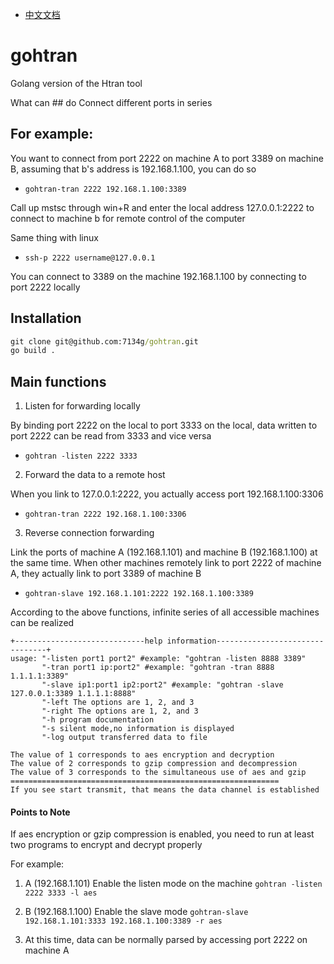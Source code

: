 - [中文文档](https://github.com/7134g/gohtran/blob/main/README_cn.md)

# gohtran
Golang version of the Htran tool

What can ## do
Connect different ports in series

## For example:
You want to connect from port 2222 on machine A to port 3389 on machine B, assuming that b's address is 192.168.1.100, you can do so

- `gohtran-tran 2222 192.168.1.100:3389`

Call up mstsc through win+R and enter the local address 127.0.0.1:2222 to connect to machine b for remote control of the computer

Same thing with linux

- `ssh-p 2222 username@127.0.0.1`

You can connect to 3389 on the machine 192.168.1.100 by connecting to port 2222 locally

## Installation
```bat
git clone git@github.com:7134g/gohtran.git
go build .
```

## Main functions
1. Listen for forwarding locally

By binding port 2222 on the local to port 3333 on the local, data written to port 2222 can be read from 3333 and vice versa
- `gohtran -listen 2222 3333`
2. Forward the data to a remote host

When you link to 127.0.0.1:2222, you actually access port 192.168.1.100:3306
- `gohtran-tran 2222 192.168.1.100:3306`
3. Reverse connection forwarding

Link the ports of machine A (192.168.1.101) and machine B (192.168.1.100) at the same time.
When other machines remotely link to port 2222 of machine A, they actually link to port 3389 of machine B
- `gohtran-slave 192.168.1.101:2222 192.168.1.100:3389`


According to the above functions, infinite series of all accessible machines can be realized

```text
+-----------------------------help information--------------------------------+
usage: "-listen port1 port2" #example: "gohtran -listen 8888 3389"
       "-tran port1 ip:port2" #example: "gohtran -tran 8888 1.1.1.1:3389"
       "-slave ip1:port1 ip2:port2" #example: "gohtran -slave 127.0.0.1:3389 1.1.1.1:8888"
       "-left The options are 1, 2, and 3
       "-right The options are 1, 2, and 3
       "-h program documentation
       "-s silent mode,no information is displayed
       "-log output transferred data to file
       
The value of 1 corresponds to aes encryption and decryption
The value of 2 corresponds to gzip compression and decompression
The value of 3 corresponds to the simultaneous use of aes and gzip
============================================================
If you see start transmit, that means the data channel is established

```


#### Points to Note
If aes encryption or gzip compression is enabled, you need to run at least two programs to encrypt and decrypt properly

For example:
1. A (192.168.1.101) Enable the listen mode on the machine `gohtran -listen 2222 3333 -l aes`

2. B (192.168.1.100) Enable the slave mode `gohtran-slave 192.168.1.101:3333 192.168.1.100:3389 -r aes`

3. At this time, data can be normally parsed by accessing port 2222 on machine A
